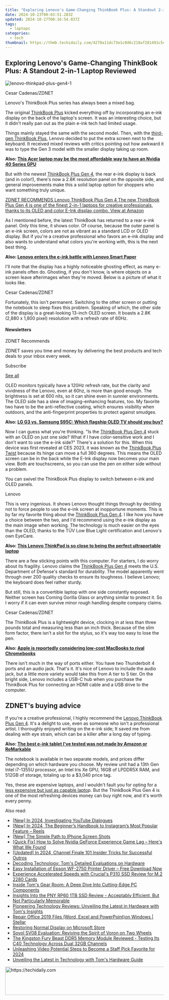 ```yaml
---
title: "Exploring Lenovo's Game-Changing ThinkBook Plus: A Standout 2-in-1 Laptop Reviewed"
date: 2024-10-23T00:03:51.283Z
updated: 2024-10-27T00:16:54.037Z
tags:
  - laptops
categories:
  - tech
thumbnail: https://thmb.techidaily.com/4278a11dc73e1c0d6c218af281491c5ebbfcb593f38d324f2ddde851d89b6bd2.jpeg
---
```


## Exploring Lenovo's Game-Changing ThinkBook Plus: A Standout 2-in-1 Laptop Reviewed

![lenovo-thinkpad-plus-gen4-1](https://www.zdnet.com/a/img/resize/9f5041f41a0a60b497bedcff679d8443335e7f6c/2023/08/31/934173e1-248a-48cf-8966-80c17cc0b006/lenovo-thinkpad-plus-gen4-3.jpg?auto=webp&width=1280)

Cesar Cadenas/ZDNET

Lenovo's ThinkBook Plus series has always been a mixed bag.

The original [ThinkBook Plus](https://www.zdnet.com/product/lenovo-thinkbook-plus/) kicked everything off by incorporating an e-ink display on the back of the laptop's screen. It was an interesting choice, but it didn't really pan out as the plain e-ink tech had limited usage. 

Things mainly stayed the same with the second model. Then, with the [third-gen ThinkBook Plus](https://shop-links.co/link/?url=https%3A%2F%2Fwww.lenovo.com%2Fus%2Fen%2Fp%2Flaptops%2Fthinkbook%2Fthinkbook-plus%2Fthinkbook-plus-gen-3-%2817-inch-intel%29%2Flen101b0005%3F&publisher_slug=itechdaily19598&exclusive=1), Lenovo decided to put the extra screen next to the keyboard. It received mixed reviews with critics pointing out how awkward it was to type the Gen 3 model with the smaller display taking up room.

**Also: [This Acer laptop may be the most affordable way to have an Nvidia 40 Series GPU](https://www.zdnet.com/article/this-acer-laptop-may-be-the-most-affordable-way-to-have-an-nvidia-40-series-gpu/)**

But with the newest [ThinkBook Plus Gen 4](https://buy.geni.us/Proxy.ashx?TSID=368250&GR%5FURL=https%3A%2F%2Fwww.amazon.com%2FLenovo-ThinkBook-15-Thunderbolt-Fingerprint%2Fdp%2FB0D4R6ZLZ2%3Ftag%3Dzd-buy-button-20%26ascsubtag%3D%5F%5FCOM%5FCLICK%5FID%5F%5F%7C085d75c5-19af-4faf-a484-3f9bc3834f90%7Cdtp&dtb=1), the rear e-ink display is back (and in color!), there's now a 2.8K resolution panel on the opposite side, and general improvements make this a solid laptop option for shoppers who want something truly unique.

[ZDNET RECOMMENDS Lenovo ThinkBook Plus Gen 4 The new ThinkBook Plus Gen 4 is one of the finest 2-in-1 laptops for creative professionals, thanks to its OLED and color E-Ink display combo. View at Amazon](https://buy.geni.us/Proxy.ashx?TSID=368250&GR%5FURL=https%3A%2F%2Fwww.amazon.com%2FLenovo-ThinkBook-15-Thunderbolt-Fingerprint%2Fdp%2FB0D4R6ZLZ2%3Ftag%3Dzd-buy-button-20%26ascsubtag%3D%5F%5FCOM%5FCLICK%5FID%5F%5F%7C085d75c5-19af-4faf-a484-3f9bc3834f90%7Cdtp&dtb=1)

As I mentioned before, the latest ThinkBook has returned to a rear e-ink panel. Only this time, it shows color. Of course, because the outer panel is an e-ink screen, colors are not as vibrant as a standard LCD or OLED display. But if you're a creative professional who favors an e-ink display and also wants to understand what colors you're working with, this is the next best thing. 

**Also: [Lenovo enters the e-ink battle with Lenovo Smart Paper](https://www.zdnet.com/article/lenovo-enters-the-e-ink-battle-with-lenovo-smart-paper/)**

I'll note that the display has a highly noticeable ghosting effect, as many e-ink panels often do. Ghosting, if you don't know, is where objects on a screen leave afterimages when they're moved. Below is a picture of what it looks like. 

Cesar Cadenas/ZDNET

Fortunately, this isn't permanent. Switching to the other screen or putting the notebook to sleep fixes this problem. Speaking of which, the other side of the display is a great-looking 13-inch OLED screen. It boasts a 2.8K (2,880 x 1,800 pixel) resolution with a refresh rate of 60Hz. 

#### Newsletters

ZDNET Recommends

ZDNET saves you time and money by delivering the best products and tech deals to your inbox every week.

 Subscribe

[See all](https://www.zdnet.com/newsletters/)

OLED monitors typically have a 120Hz refresh rate, but the clarity and vividness of the Lenovo, even at 60hz, is more than good enough. The brightness is set at 600 nits, so it can shine even in sunnier environments. The OLED side has a slew of imaging-enhancing features, too. My favorite two have to be the anti-reflective coating, which ensures visibility when outdoors, and the anti-fingerprint properties to protect against smudges.

**Also: [LG G3 vs. Samsung S95C: Which flagship OLED TV should you buy?](https://www.zdnet.com/home-and-office/home-entertainment/lg-g3-vs-samsung-s95c-which-flagship-oled-tv-should-you-buy/)**

Now I can guess what you're thinking. "Is the [ThinkBook Plus Gen 4](https://shop-links.co/link/?url=https%3A%2F%2Fwww.lenovo.com%2Fus%2Fen%2Fp%2Flaptops%2Fthinkbook%2Fthinkbook-plus%2Flenovo-thinkbook-plus-gen-4-%2813-inch-intel%29%2Flen101b0031%3F&publisher_slug=itechdaily19598&exclusive=1) stuck with an OLED on just one side? What if I have color-sensitive work and I don't want to use the e-ink side?" There's a solution for this. When this device was first revealed at CES 2023, it was known as the [ThinkBook Plus Twist](https://www.zdnet.com/article/lenovos-new-thinkbooks-offer-some-unexpected-twists-on-laptop-design/) because its hinge can move a full 360 degrees. This means the OLED screen can be in the back while the E-Ink display now becomes your main view. Both are touchscreens, so you can use the pen on either side without a problem.

You can swivel the ThinkBook Plus display to switch between e-ink and OLED panels.

Lenovo

This is very ingenious. It shows Lenovo thought things through by deciding not to force people to use the e-ink screen at inopportune moments. This is by far my favorite thing about the [ThinkBook Plus Gen 4](https://shop-links.co/link/?url=https%3A%2F%2Fwww.lenovo.com%2Fus%2Fen%2Fp%2Flaptops%2Fthinkbook%2Fthinkbook-plus%2Flenovo-thinkbook-plus-gen-4-%2813-inch-intel%29%2Flen101b0031%3F&publisher_slug=itechdaily19598&exclusive=1). I like how you have a choice between the two, and I'd recommend using the e-ink display as the main image when working. The technology is much easier on the eyes than the OLED, thanks to the TÜV Low Blue Light certification and Lenovo's own EyeCare.

**Also: [This Lenovo ThinkPad is so close to being the perfect ultraportable laptop](https://www.zdnet.com/article/this-lenovo-thinkpad-is-so-close-to-being-the-perfect-ultraportable-laptop/)**

There are a few sticking points with this computer. For starters, I do worry about its fragility. Lenovo claims the [ThinkBook Plus Gen 4](https://shop-links.co/link/?url=https%3A%2F%2Fwww.lenovo.com%2Fus%2Fen%2Fp%2Flaptops%2Fthinkbook%2Fthinkbook-plus%2Flenovo-thinkbook-plus-gen-4-%2813-inch-intel%29%2Flen101b0031%3F%23tech_specs&publisher_slug=itechdaily19598&exclusive=1) meets the U.S. Department of Defense's standard for durability. The model apparently went through over 200 quality checks to ensure its toughness. I believe Lenovo; the keyboard does feel rather sturdy.

But still, this is a convertible laptop with one side constantly exposed. Neither screen has Corning Gorilla Glass or anything similar to protect it. So I worry if it can even survive minor rough handling despite company claims.

Cesar Cadenas/ZDNET

The ThinkBook Plus is a lightweight device, clocking in at less than three pounds total and measuring less than an inch thick. Because of the slim form factor, there isn't a slot for the stylus, so it's way too easy to lose the pen.

**Also: [Apple is reportedly considering low-cost MacBooks to rival Chromebooks](https://www.zdnet.com/article/could-apple-be-considering-low-cost-macbooks-to-rival-chromebooks/)**

There isn't much in the way of ports either. You have two Thunderbolt 4 ports and an audio jack. That's it. It's nice of Lenovo to include the audio jack, but a little more variety would take this from A tier to S tier. On the bright side, Lenovo includes a USB-C hub when you purchase the ThinkBook Plus for connecting an HDMI cable and a USB drive to the computer.

## ZDNET's buying advice

If you're a creative professional, I highly recommend the [Lenovo ThinkBook Plus Gen 4](https://shop-links.co/link/?url=https%3A%2F%2Fwww.lenovo.com%2Fus%2Fen%2Fp%2Flaptops%2Fthinkbook%2Fthinkbook-plus%2Flenovo-thinkbook-plus-gen-4-%2813-inch-intel%29%2Flen101b0031%3F%23tech_specs&publisher_slug=itechdaily19598&exclusive=1). It's a delight to use, even as someone who isn't a professional artist. I thoroughly enjoyed writing on the e-ink side; It saved me from dealing with eye strain, which can be a killer after a long day of typing.

**Also: [The best e-ink tablet I've tested was not made by Amazon or ReMarkable](https://www.zdnet.com/article/onyx-boox-tab-ultra-review/)**

The notebook is available in two separate models, and prices differ depending on which hardware you choose. My review unit had a 13th Gen Intel i7-1355U processor, an Intel Iris Xe GPU, 16GB of LPDDR5X RAM, and 512GB of storage, totaling up to a $3,040 price tag. 

Yes, these are expensive laptops, and I wouldn't fault you for opting for a [less expensive but just as capable lapto](https://www.zdnet.com/article/best-laptop/)p. But the ThinkBook Plus Gen 4 is one of the most refreshing devices money can buy right now, and it's worth every penny.

<ins class="adsbygoogle"
     style="display:block"
     data-ad-format="autorelaxed"
     data-ad-client="ca-pub-7571918770474297"
     data-ad-slot="1223367746"></ins>

<ins class="adsbygoogle"
     style="display:block"
     data-ad-client="ca-pub-7571918770474297"
     data-ad-slot="8358498916"
     data-ad-format="auto"
     data-full-width-responsive="true"></ins>

<span class="atpl-alsoreadstyle">Also read:</span>
<div><ul>
<li><a href="https://youtube-blog.techidaily.com/n-2024-investigating-youtube-dialogues/"><u>[New] In 2024, Investigating YouTube Dialogues</u></a></li>
<li><a href="https://instagram-video-files.techidaily.com/new-in-2024-the-beginners-handbook-to-instagrams-most-popular-feature-reels/"><u>[New] In 2024, The Beginner’s Handbook to Instagram’s Most Popular Feature – Reels</u></a></li>
<li><a href="https://video-screen-grab.techidaily.com/new-the-simple-path-to-iphone-screen-shots/"><u>[New] The Simple Path to IPhone Screen Shots</u></a></li>
<li><a href="https://driver-error.techidaily.com/quick-fix-how-to-solve-nvidia-geforce-experience-game-lag-heres-what-we-found/"><u>[Quick Fix] How to Solve Nvidia GeForce Experience Game Lag – Here's What We Found</u></a></li>
<li><a href="https://facebook-record-videos.techidaily.com/updated-in-2024-channel-finale-101-insider-tricks-for-successful-outros/"><u>[Updated] In 2024, Channel Finale 101 Insider Tricks for Successful Outros</u></a></li>
<li><a href="https://hardware-reviews.techidaily.com/decoding-technology-toms-detailed-evaluations-on-hardware/"><u>Decoding Technology: Tom's Detailed Evaluations on Hardware</u></a></li>
<li><a href="https://win-dash.techidaily.com/1722967853959-easy-installation-of-epson-wf-2750-printer-driver-free-download-now/"><u>Easy Installation of Epson WF-2750 Printer Driver – Free Download Now</u></a></li>
<li><a href="https://hardware-reviews.techidaily.com/experience-accelerated-speeds-with-crucials-p310-ssd-review-for-m2-2280-cards/"><u>Experience Accelerated Speeds with Crucial's P310 SSD Review for M.2 2280 Cards</u></a></li>
<li><a href="https://hardware-reviews.techidaily.com/inside-toms-gear-room-a-deep-dive-into-cutting-edge-pc-components/"><u>Inside Tom's Gear Room: A Deep Dive Into Cutting-Edge PC Components</u></a></li>
<li><a href="https://hardware-reviews.techidaily.com/insights-into-the-pny-rp60-1tb-ssd-review-acceptably-efficient-but-not-particularly-memorable/"><u>Insights Into the PNY RP60 1TB SSD Review - Acceptably Efficient, But Not Particularly Memorable</u></a></li>
<li><a href="https://hardware-reviews.techidaily.com/pioneering-technology-reviews-unveiling-the-latest-in-hardware-with-toms-insights/"><u>Pioneering Technology Reviews: Unveiling the Latest in Hardware with Tom's Insights</u></a></li>
<li><a href="https://techidaily.com/repair-office-2019-files-word-excel-and-powerpointon-windows-stellar-by-stellar-guide/"><u>Repair Office 2019 Files (Word, Excel and PowerPoint)on Windows | Stellar</u></a></li>
<li><a href="https://win11-tips.techidaily.com/restoring-normal-display-on-microsoft-store/"><u>Restoring Normal Display on Microsoft Store</u></a></li>
<li><a href="https://hardware-reviews.techidaily.com/sovol-sv08-evaluation-reviving-the-spirit-of-voron-on-two-wheels/"><u>Sovol SV08 Evaluation: Reviving the Spirit of Voron on Two Wheels</u></a></li>
<li><a href="https://hardware-reviews.techidaily.com/the-kingston-fury-beast-ddr5-memory-module-reviewed-testing-its-c40-technology-across-dual-32gb-channels/"><u>The Kingston Fury Beast DDR5 Memory Module Reviewed - Testing Its C40 Technology Across Dual 32GB Channels</u></a></li>
<li><a href="https://vimeo-videos.techidaily.com/unleashing-video-potential-steps-to-become-a-staff-pick-favorite-for-2024/"><u>Unleashing Video Potential Steps to Become a Staff Pick Favorite for 2024</u></a></li>
<li><a href="https://hardware-reviews.techidaily.com/unveiling-the-latest-in-technology-with-toms-hardware-guide/"><u>Unveiling the Latest in Technology with Tom's Hardware Guide</u></a></li>
</ul></div>

<!-- affiliate ads begin -->
<a href="https://unicoeye.pxf.io/c/5597632/2134492/18498" target="_top" id="2134492">
  <img src="//a.impactradius-go.com/display-ad/18498-2134492" border="0" alt="https://techidaily.com" width="728" height="90"/>
</a>
<img height="0" width="0" src="https://unicoeye.pxf.io/i/5597632/2134492/18498" style="position:absolute;visibility:hidden;" border="0" />
<!-- affiliate ads end -->

